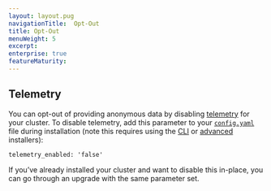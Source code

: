 ```yaml
---
layout: layout.pug
navigationTitle:  Opt-Out
title: Opt-Out
menuWeight: 5
excerpt:
enterprise: true
featureMaturity:
---
```






## Telemetry

You can opt-out of providing anonymous data by disabling [telemetry][4] for your cluster. To disable telemetry, add this parameter to your [`config.yaml`][1] file during installation (note this requires using the [CLI][2] or [advanced][3] installers):

`telemetry_enabled: 'false'`

If you’ve already installed your cluster and want to disable this in-place, you can go through an upgrade with the same parameter set.

 [1]: /1.7/administration/installing/custom/configuration-parameters/
 [2]: /1.7/administration/installing/custom/cli/
 [3]: /1.7/administration/installing/custom/advanced/
 [4]: /1.7/administration/telemetry/
